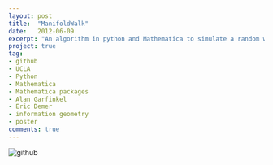 ```yaml
---
layout: post
title:  "ManifoldWalk"
date:   2012-06-09
excerpt: "An algorithm in python and Mathematica to simulate a random walk on a Riemannian manifold of probability distributions, with the Fisher information matrix as the metric tensor. From work I did with Alan Garfinkel."
project: true
tag:
- github
- UCLA
- Python
- Mathematica
- Mathematica packages
- Alan Garfinkel
- Eric Demer
- information geometry
- poster
comments: true
---
```


![github](https://nickwisniewski.com/ManifoldWalk)
